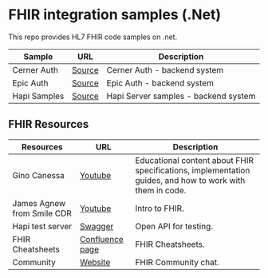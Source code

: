 # FHIR integration samples (.Net)

This repo provides HL7 FHIR code samples on .net.



| Sample    | URL | Description    |
| -------- | ------- |------- |
| Cerner Auth  | [Source](https://github.com/gabisonia/fhir-integration-samples/tree/main/Cerner.Auth)  | Cerner Auth - backend system |
| Epic Auth  | [Source](https://github.com/gabisonia/fhir-integration-samples/tree/main/Epic.Auth)  | Epic Auth - backend system|
| Hapi Samples  | [Source](https://github.com/gabisonia/fhir-integration-samples/tree/main/Hapi.Samples)  | Hapi Server samples - backend system|


## FHIR Resources

| Resources    | URL | Description    |
| -------- | ------- |------- |
| Gino Canessa  | [Youtube](https://www.youtube.com/@GinoCanessa)  | Educational content about FHIR specifications, implementation guides, and how to work with them in code. |
| James Agnew from Smile CDR  | [Youtube](https://www.youtube.com/watch?v=YbQcJj1GqH0)  | Intro to FHIR. |
| Hapi test server  | [Swagger](https://hapi.fhir.org/baseR4/swagger-ui/?page=Organization) | Open API for testing.|
| FHIR Cheatsheets  | [Confluence page](https://confluence.hl7.org/display/FHIR/FHIR+Cheatsheets) | FHIR Cheatsheets.|
| Community  | [Website](https://chat.fhir.org/) | FHIR Community chat.|

